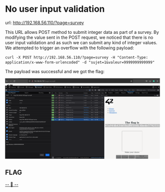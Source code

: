 # No user input validation

url: http://192.168.56.110/?page=survey

This URL allows POST method to submit integer data as part of a survey. By modifying the value sent in the POST request, we noticed that there is no user input validation and as such we can submit any kind of integer values. We attempted to trigger an overflow with the following payload:

```
curl -X POST http://192.168.56.110/?page=survey -H "Content-Type: application/x-www-form-urlencoded" -d "sujet=1&valeur=9999999999999"
```

The payload was successful and we got the flag:

![proof from the web interface](./Resources/inspector-view.png)

## FLAG
[-- 🌱 --][2]

[2]: ./flag.txt